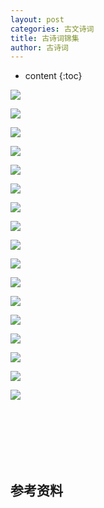 ```yaml
---
layout: post
categories: 古文诗词
title: 古诗词锦集
author: 古诗词
---
```

* content
{:toc}

![]({{site.baseurl}}/images/20210620/20210620121027.jpg)

![]({{site.baseurl}}/images/20210620/20210620121041.jpg)

![]({{site.baseurl}}/images/20210620/20210620121107.jpg)

![]({{site.baseurl}}/images/20210620/20210620121115.jpg)

![]({{site.baseurl}}/images/20210620/20210620121123.jpg)

![]({{site.baseurl}}/images/20210620/20210620121131.jpg)

![]({{site.baseurl}}/images/20210620/20210620121139.jpg)

![]({{site.baseurl}}/images/20210620/20210620121148.jpg)

![]({{site.baseurl}}/images/20210620/20210620121156.jpg)

![]({{site.baseurl}}/images/20210620/20210620121335.jpg)

![]({{site.baseurl}}/images/20210620/20210620121343.jpg)

![]({{site.baseurl}}/images/20210620/20210620121351.jpg)

![]({{site.baseurl}}/images/20210620/20210620121359.jpg)

![]({{site.baseurl}}/images/20210620/20210620121415.jpg)

![]({{site.baseurl}}/images/20210620/20210620121429.jpg)

![]({{site.baseurl}}/images/20210620/20210620121445.jpg)

![]({{site.baseurl}}/images/20210620/20210620121455.jpg)



<br/><br/><br/><br/><br/>
## 参考资料

